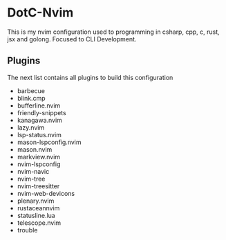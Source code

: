 # DotC-Nvim
This is my nvim configuration used to programming in csharp, cpp, c, rust, jsx and golong.
Focused to CLI Development.

## Plugins

The next list contains all plugins to build this configuration
- barbecue
- blink.cmp
- bufferline.nvim
- friendly-snippets
- kanagawa.nvim
- lazy.nvim
- lsp-status.nvim
- mason-lspconfig.nvim
- mason.nvim
- markview.nvim
- nvim-lspconfig
- nvim-navic
- nvim-tree
- nvim-treesitter
- nvim-web-devicons
- plenary.nvim
- rustaceannvim
- statusline.lua
- telescope.nvim
- trouble
